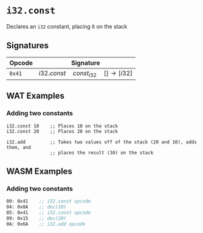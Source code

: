 
# `i32.const`

Declares an `i32` constant, placing it on the stack



## Signatures

| Opcode | Signature |
|--------|-----------|
| `0x41` | $i32.const \quad const_{i32} \quad [ ] \to [ i32 ]$ |



## WAT Examples

### Adding two constants

```wasm
i32.const 10    ;; Places 10 on the stack
i32.const 20    ;; Places 20 on the stack

i32.add         ;; Takes two values off of the stack (20 and 10), adds them, and
                ;; places the result (30) on the stack
```



## WASM Examples

### Adding two constants

```asm
00: 0x41    ;; i32.const opcode
04: 0x0A    ;; dec(10)
05: 0x41    ;; i32.const opcode
09: 0x15    ;; dec(20)
0A: 0x6A    ;; i32.add opcode
```

